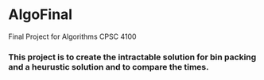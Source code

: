 # AlgoFinal
Final Project for Algorithms CPSC 4100


### This project is to create the intractable solution for bin packing and a heurustic solution and to compare the times.
